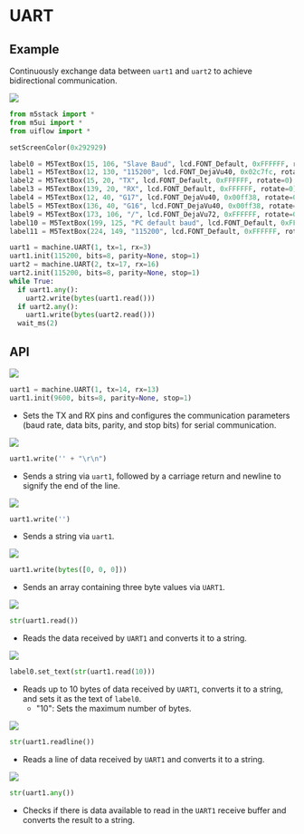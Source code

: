 # UART

## Example

Continuously exchange data between `uart1` and `uart2` to achieve bidirectional communication.

<img class="blockly_svg" src="https://m5stack.oss-cn-shenzhen.aliyuncs.com/resource/docs/static/assets/img/uiflow/blockly/hardwares/uart/uiflow_block_uart_demo.svg"> 

```python
from m5stack import *
from m5ui import *
from uiflow import *

setScreenColor(0x292929)

label0 = M5TextBox(15, 106, "Slave Baud", lcd.FONT_Default, 0xFFFFFF, rotate=0)
label1 = M5TextBox(12, 130, "115200", lcd.FONT_DejaVu40, 0x02c7fc, rotate=0)
label2 = M5TextBox(15, 20, "TX", lcd.FONT_Default, 0xFFFFFF, rotate=0)
label3 = M5TextBox(139, 20, "RX", lcd.FONT_Default, 0xFFFFFF, rotate=0)
label4 = M5TextBox(12, 40, "G17", lcd.FONT_DejaVu40, 0x00ff38, rotate=0)
label5 = M5TextBox(136, 40, "G16", lcd.FONT_DejaVu40, 0x00ff38, rotate=0)
label9 = M5TextBox(173, 106, "/", lcd.FONT_DejaVu72, 0xFFFFFF, rotate=0)
label10 = M5TextBox(199, 125, "PC default baud", lcd.FONT_Default, 0xFFFFFF, rotate=0)
label11 = M5TextBox(224, 149, "115200", lcd.FONT_Default, 0xFFFFFF, rotate=0)

uart1 = machine.UART(1, tx=1, rx=3)
uart1.init(115200, bits=8, parity=None, stop=1)
uart2 = machine.UART(2, tx=17, rx=16)
uart2.init(115200, bits=8, parity=None, stop=1)
while True:
  if uart1.any():
    uart2.write(bytes(uart1.read()))
  if uart2.any():
    uart1.write(bytes(uart2.read()))
  wait_ms(2)
```

## API

<img class="blockly_svg" src="https://m5stack.oss-cn-shenzhen.aliyuncs.com/resource/docs/static/assets/img/uiflow/blockly/hardwares/uart/uiflow_block_uart.svg"> 

```python
uart1 = machine.UART(1, tx=14, rx=13)
uart1.init(9600, bits=8, parity=None, stop=1)
```

- Sets the TX and RX pins and configures the communication parameters (baud rate, data bits, parity, and stop bits) for serial communication.
  

<img class="blockly_svg" src="https://m5stack.oss-cn-shenzhen.aliyuncs.com/resource/docs/static/assets/img/uiflow/blockly/hardwares/uart/uiflow_block_uart_write_line.svg"> 

```python
uart1.write('' + "\r\n")
```
 
- Sends a string via `uart1`, followed by a carriage return and newline to signify the end of the line.

<img class="blockly_svg" src="https://m5stack.oss-cn-shenzhen.aliyuncs.com/resource/docs/static/assets/img/uiflow/blockly/hardwares/uart/uiflow_block_uart_write.svg"> 

```python
uart1.write('')
```

- Sends a string via `uart1`.

<img class="blockly_svg" src="https://m5stack.oss-cn-shenzhen.aliyuncs.com/resource/docs/static/assets/img/uiflow/blockly/hardwares/uart/uiflow_block_uart_write_raw_data.svg"> 

```python
uart1.write(bytes([0, 0, 0]))
```

- Sends an array containing three byte values via `UART1`.

<img class="blockly_svg" src="https://m5stack.oss-cn-shenzhen.aliyuncs.com/resource/docs/static/assets/img/uiflow/blockly/hardwares/uart/uiflow_block_uart_read.svg"> 

```python
str(uart1.read())
```

- Reads the data received by `UART1` and converts it to a string.

<img class="blockly_svg" src="https://m5stack.oss-cn-shenzhen.aliyuncs.com/resource/docs/static/assets/img/uiflow/blockly/hardwares/uart/uiflow_block_uart_read_characters.svg"> 

```python
label0.set_text(str(uart1.read(10)))
```

- Reads up to 10 bytes of data received by `UART1`, converts it to a string, and sets it as the text of `label0`.
  - "10": Sets the maximum number of bytes.

<img class="blockly_svg" src="https://m5stack.oss-cn-shenzhen.aliyuncs.com/resource/docs/static/assets/img/uiflow/blockly/hardwares/uart/uiflow_block_uart_readline.svg"> 

```python
str(uart1.readline())
```

- Reads a line of data received by `UART1` and converts it to a string.


<img class="blockly_svg" src="https://m5stack.oss-cn-shenzhen.aliyuncs.com/resource/docs/static/assets/img/uiflow/blockly/hardwares/uart/uiflow_block_uart_any.svg"> 

```python
str(uart1.any())
```

- Checks if there is data available to read in the `UART1` receive buffer and converts the result to a string.